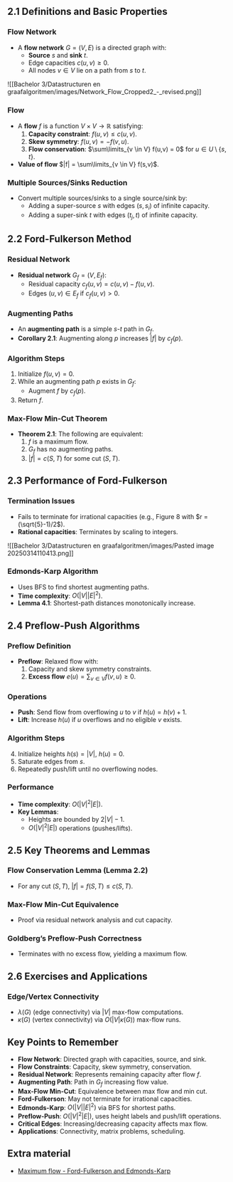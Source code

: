 ## 2.1 Definitions and Basic Properties

### Flow Network

- A **flow network** $G = (V, E)$ is a directed graph with:
  - **Source** $s$ and **sink** $t$.
  - Edge capacities $c(u,v) \geq 0$.
  - All nodes $v \in V$ lie on a path from $s$ to $t$.

![[Bachelor 3/Datastructuren en graafalgoritmen/images/Network_Flow_Cropped2_-_revised.png]]

### Flow

- A **flow** $f$ is a function $V \times V \rightarrow \mathbb{R}$ satisfying:
  1. **Capacity constraint**: $f(u,v) \leq c(u,v)$.
  2. **Skew symmetry**: $f(u,v) = -f(v,u)$.
  3. **Flow conservation**: $\sum\limits_{v \in V} f(u,v) = 0$ for $u \in U \setminus \{s,t\}$.
- **Value of flow** $|f| = \sum\limits_{v \in V} f(s,v)$.

### Multiple Sources/Sinks Reduction

- Convert multiple sources/sinks to a single source/sink by:
  - Adding a super-source $s$ with edges $(s, s_i)$ of infinite capacity.
  - Adding a super-sink $t$ with edges $(t_j, t)$ of infinite capacity.

## 2.2 Ford-Fulkerson Method

### Residual Network

- **Residual network** $G_f = (V, E_f)$:
  - Residual capacity $c_f(u,v) = c(u,v) - f(u,v)$.
  - Edges $(u,v) \in E_f$ if $c_f(u,v) > 0$.

### Augmenting Paths

- An **augmenting path** is a simple $s$-$t$ path in $G_f$.
- **Corollary 2.1**: Augmenting along $p$ increases $|f|$ by $c_f(p)$.

### Algorithm Steps

1. Initialize $f(u,v) = 0$.
2. While an augmenting path $p$ exists in $G_f$:
   - Augment $f$ by $c_f(p)$.
3. Return $f$.

### Max-Flow Min-Cut Theorem

- **Theorem 2.1**: The following are equivalent:
  1. $f$ is a maximum flow.
  2. $G_f$ has no augmenting paths.
  3. $|f| = c(S,T)$ for some cut $(S,T)$.

## 2.3 Performance of Ford-Fulkerson

### Termination Issues

- Fails to terminate for irrational capacities (e.g., Figure 8 with $r = (\sqrt{5}-1)/2$).
- **Rational capacities**: Terminates by scaling to integers.

![[Bachelor 3/Datastructuren en graafalgoritmen/images/Pasted image 20250314110413.png]]

### Edmonds-Karp Algorithm

- Uses BFS to find shortest augmenting paths.
- **Time complexity**: $O(|V||E|^2)$.
- **Lemma 4.1**: Shortest-path distances monotonically increase.

## 2.4 Preflow-Push Algorithms

### Preflow Definition

- **Preflow**: Relaxed flow with:
  1. Capacity and skew symmetry constraints.
  2. **Excess flow** $e(u) = \sum_{v \in V} f(v,u) \geq 0$.

### Operations

- **Push**: Send flow from overflowing $u$ to $v$ if $h(u) = h(v) + 1$.
- **Lift**: Increase $h(u)$ if $u$ overflows and no eligible $v$ exists.

### Algorithm Steps

4. Initialize heights $h(s) = |V|$, $h(u) = 0$.
5. Saturate edges from $s$.
6. Repeatedly push/lift until no overflowing nodes.

### Performance

- **Time complexity**: $O(|V|^2|E|)$.
- **Key Lemmas**:
  - Heights are bounded by $2|V| - 1$.
  - $O(|V|^2|E|)$ operations (pushes/lifts).

## 2.5 Key Theorems and Lemmas

### Flow Conservation Lemma (Lemma 2.2)

- For any cut $(S,T)$, $|f| = f(S,T) \leq c(S,T)$.

### Max-Flow Min-Cut Equivalence

- Proof via residual network analysis and cut capacity.

### Goldberg’s Preflow-Push Correctness

- Terminates with no excess flow, yielding a maximum flow.

## 2.6 Exercises and Applications

### Edge/Vertex Connectivity

- $\lambda(G)$ (edge connectivity) via $|V|$ max-flow computations.
- $\kappa(G)$ (vertex connectivity) via $O(|V|\kappa(G))$ max-flow runs.

## Key Points to Remember

- **Flow Network**: Directed graph with capacities, source, and sink.
- **Flow Constraints**: Capacity, skew symmetry, conservation.
- **Residual Network**: Represents remaining capacity after flow $f$.
- **Augmenting Path**: Path in $G_f$ increasing flow value.
- **Max-Flow Min-Cut**: Equivalence between max flow and min cut.
- **Ford-Fulkerson**: May not terminate for irrational capacities.
- **Edmonds-Karp**: $O(|V||E|^2)$ via BFS for shortest paths.
- **Preflow-Push**: $O(|V|^2|E|)$, uses height labels and push/lift operations.
- **Critical Edges**: Increasing/decreasing capacity affects max flow.
- **Applications**: Connectivity, matrix problems, scheduling.

## Extra material

- [Maximum flow - Ford-Fulkerson and Edmonds-Karp](https://cp-algorithms.com/graph/edmonds_karp.html)
